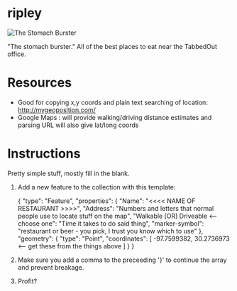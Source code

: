 ripley
======
![The Stomach Burster](http://img.gawkerassets.com/img/193wi15clx5irjpg/ku-xlarge.jpg)

"The stomach burster." All of the best places to eat near the TabbedOut office. 

Resources
=======

- Good for copying x,y coords and plain text searching of location: http://mygeoposition.com/
- Google Maps : will provide walking/driving distance estimates and parsing URL will also give lat/long coords

Instructions
=======

Pretty simple stuff, mostly fill in the blank. 

1) Add a new feature to the collection with this template:
	
	{ "type": "Feature", 
      "properties": {
        "Name": "<<<< NAME OF RESTAURANT >>>>",
        "Address": "Numbers and letters that normal people use to locate stuff on the map",
        "Walkable [OR] Driveable <-- choose one": "Time it takes to do said thing",
        "marker-symbol": "restaurant or beer - you pick, I trust you know which to use"
      }, 
      "geometry": { 
        "type": "Point", 
        "coordinates": [ -97.7599382, 30.2736973 <-- get these from the things above ]
      } 
    }

2) Make sure you add a comma to the preceeding '}' to continue the array and prevent breakage. 

3) Profit?